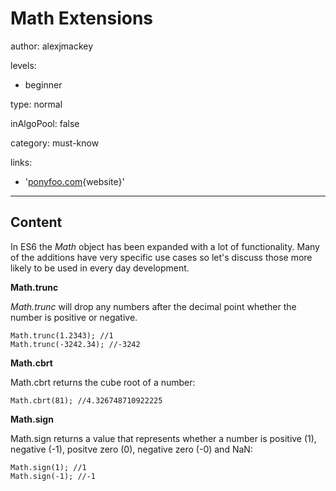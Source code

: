 # Math Extensions
author: alexjmackey

levels:

  - beginner

type: normal

inAlgoPool: false

category: must-know

links:

  - '[ponyfoo.com](https://ponyfoo.com/articles/es6-math-additions-in-depth){website}'

---
## Content

In ES6 the *Math* object has been expanded with a lot of functionality. Many of the additions have very specific use cases so let's discuss those more likely to be used in every day development. 

**Math.trunc**

*Math.trunc* will drop any numbers after the decimal point whether the number is positive or negative.

```
Math.trunc(1.2343); //1
Math.trunc(-3242.34); //-3242
```

**Math.cbrt**

Math.cbrt returns the cube root of a number:

```
Math.cbrt(81); //4.326748710922225
```

**Math.sign**

Math.sign returns a value that represents whether a number is positive (1), negative (-1), positve zero (0), negative zero (-0) and NaN:

```
Math.sign(1); //1
Math.sign(-1); //-1
```
